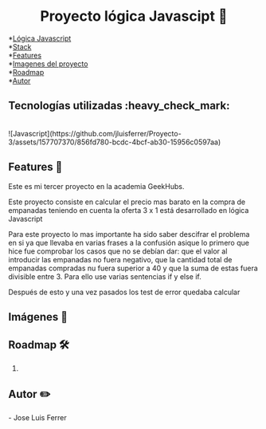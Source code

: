 <h1 align="center"> Proyecto lógica Javascipt 🥟 </h1>


*[Lógica Javascript](#Título-e-imagen-de-portada)<br>
*[Stack](#Stack)<br>
*[Features](#Features)<br>
*[Imagenes del proyecto](#Imágenes-del-proyecto)<br>
*[Roadmap](#Roadmap)<br>
*[Autor](#Autor)




<h2>Tecnologías utilizadas :heavy_check_mark:</h2><br>
![Javascript](https://github.com/jluisferrer/Proyecto-3/assets/157707370/856fd780-bcdc-4bcf-ab30-15956c0597aa)


<h2>Features 👀</h2>
<p>Este es mi tercer proyecto en la academia GeekHubs.</p>
<p>Este proyecto consiste en calcular el precio mas barato en la compra de empanadas teniendo en cuenta la oferta 3 x 1 está desarrollado en lógica Javascript</p>
<p>Para este proyecto lo mas importante ha sido saber descifrar el problema en si ya que llevaba en varias frases a la confusión asique lo primero que hice fue comprobar los casos que no se debían dar: que el valor al introducir las empanadas no fuera negativo, que la cantidad total de empanadas compradas nu fuera superior a 40 y que la suma de estas fuera divisible entre 3. Para ello use varias sentencias if y else if.</p>
<p>Después de esto y una vez pasados los test de error quedaba calcular </p>


<h2>Imágenes 🎨</h2>




<h2>Roadmap 🛠️</h2>

1. 
<h2>Autor ✏️</h2>
- Jose Luis Ferrer
